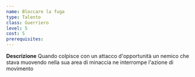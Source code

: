 ```yaml
---
name: Bloccare la fuga
type: Talento
class: Guerriero
level: 5
cost: 5
prerequisites: 
---
```


**Descrizione**
Quando colpisce con un attacco d'opportunità un nemico che stava muovendo nella
sua area di minaccia ne interrompe l'azione di movimento